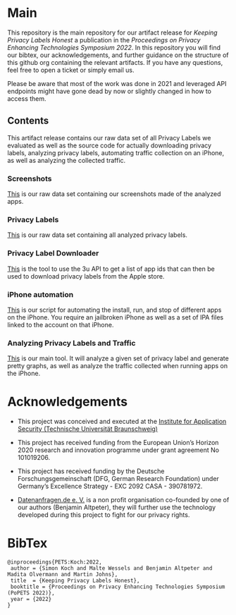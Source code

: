 # Main

This repository is the main repository for our artifact release for *Keeping Privacy Labels Honest* a publication in the *Proceedings on Privacy Enhancing Technologies Symposium 2022*.
In this repository you will find our bibtex, our acknowledgements, and further guidance on the structure of this github org containing the relevant artifacts. 
If you have any questions, feel free to open a ticket or simply email us.

Please be aware that most of the work was done in 2021 and leveraged API endpoints might have gone dead by now or slightly changed in how to access them. 

## Contents

This artifact release contains our raw data set of all Privacy Labels we evaluated as well as the source code for actually downloading privacy labels, analyzing privacy labels, automating traffic collection on an iPhone, as well as analyzing the collected traffic.

### Screenshots

[This](https://github.com/Keeping-Privacy-Labels-Honest/screenshots) is our raw data set containing our screenshots made of the analyzed apps.

### Privacy Labels

[This](https://github.com/Keeping-Privacy-Labels-Honest/privacyLabels) is our raw data set containing all analyzed privacy labels.

### Privacy Label Downloader

[This](https://github.com/Keeping-Privacy-Labels-Honest/IndiaPaleAle) is the tool to use the 3u API to get a list of app ids that can then be used to download privacy labels from the Apple store.

### iPhone automation

[This](https://github.com/Keeping-Privacy-Labels-Honest/ios-app-analyzer) is our script for automating the install, run, and stop of different apps on the iPhone. You require an jailbroken iPhone as well as a set of IPA files linked to the account on that iPhone.

### Analyzing Privacy Labels and Traffic 

[This](https://github.com/Keeping-Privacy-Labels-Honest/ledeco) is our main tool. It will analyze a given set of privacy label and generate pretty graphs, as well as analyze the traffic collected when running apps on the iPhone.


# Acknowledgements

- This project was conceived and executed at the [Institute for Application Security (Technische Universität Braunschweig)](https://www.tu-braunschweig.de/ias)

- This project has received funding from the European Union’s Horizon 2020 research and innovation  programme under grant agreement No 101019206.

- This project has received funding by the Deutsche Forschungsgemeinschaft (DFG, German Research Foundation) under Germany’s Excellence Strategy - EXC 2092 CASA - 390781972. 

- [Datenanfragen.de e. V.](https://www.datarequests.org) is a non profit organisation co-founded by one of our authors (Benjamin Altpeter), they will further use the technology developed during this project to fight for our privacy rights.


# BibTex
``` 
@inproceedings{PETS:Koch:2022,
 author = {Simon Koch and Malte Wessels and Benjamin Altpeter and Madita Olvermann and Martin Johns},
 title  = {Keeping Privacy Labels Honest},
 booktitle = {Proceedings on Privacy Enhancing Technologies Symposium (PoPETS 2022)},
 year = {2022}
}
```
